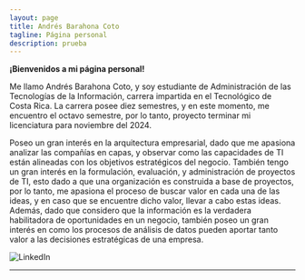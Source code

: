 ```yaml
---
layout: page
title: Andrés Barahona Coto
tagline: Página personal
description: prueba
---
```


**¡Bienvenidos a mi página personal!**

Me llamo Andrés Barahona Coto, y soy estudiante de Administración de las Tecnologías de la Información, 
carrera impartida en el Tecnológico de Costa Rica. La carrera posee diez semestres, y en este momento,
me encuentro el octavo semestre, por lo tanto, proyecto terminar mi licenciatura para noviembre del 2024.

Poseo un gran interés en la arquitectura empresarial, dado que me apasiona analizar las compañías en capas, 
y observar como las capacidades de TI están alineadas con los objetivos estratégicos del negocio. También 
tengo un gran interés en la formulación, evaluación, y administración de proyectos de TI, esto dado a que 
una organización es construida a base de proyectos, por lo tanto, me apasiona el proceso de buscar valor en
cada una de las ideas, y en caso que se encuentre dicho valor, llevar a cabo estas ideas. Además, dado que 
considero que la información es la verdadera habilitadora de oportunidades en un negocio, también poseo un
gran interés en como los procesos de análisis de datos pueden aportar tanto valor a las decisiones estratégicas
de una empresa. 


![LinkedIn](https://www.google.com/url?sa=i&url=https%3A%2F%2Fes.vecteezy.com%2Farte-vectorial%2F18910721-vector-logo-de-linkedin-simbolo-de-linkedin-vector-libre-de-icono-de-linkedin&psig=AOvVaw2oiaPNY8ZBrQhYFguu1VbR&ust=1691954339745000&source=images&cd=vfe&opi=89978449&ved=0CBEQjRxqFwoTCJiRy5zr14ADFQAAAAAdAAAAABAE)



---


